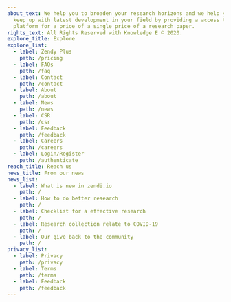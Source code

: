 ```yaml
---
about_text: We help you to broaden your research horizons and we help you to
  keep up with latest development in your field by providing a access to a
  platform for a price of a single price of a research paper.
rights_text: All Rights Reserved with Knowledge E © 2020.
explore_title: Explore
explore_list:
  - label: Zendy Plus
    path: /pricing
  - label: FAQs
    path: /faq
  - label: Contact
    path: /contact
  - label: About
    path: /about
  - label: News
    path: /news
  - label: CSR
    path: /csr
  - label: Feedback
    path: /feedback
  - label: Careers
    path: /careers
  - label: Login/Register
    path: /authenticate
reach_title: Reach us
news_title: From our news
news_list:
  - label: What is new in zendi.io
    path: /
  - label: How to do better research
    path: /
  - label: Checklist for a effective research
    path: /
  - label: Research collection relate to COVID-19
    path: /
  - label: Our give back to the community
    path: /
privacy_list:
  - label: Privacy
    path: /privacy
  - label: Terms
    path: /terms
  - label: Feedback
    path: /feedback
---
```

